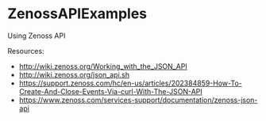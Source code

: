 # ZenossAPIExamples
Using Zenoss API

Resources:
* http://wiki.zenoss.org/Working_with_the_JSON_API
* http://wiki.zenoss.org/json_api.sh
* https://support.zenoss.com/hc/en-us/articles/202384859-How-To-Create-And-Close-Events-Via-curl-With-The-JSON-API
* https://www.zenoss.com/services-support/documentation/zenoss-json-api
